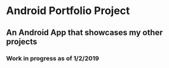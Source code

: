 # Android Portfolio Project

## An Android App that showcases my other projects

### Work in progress as of 1/2/2019
